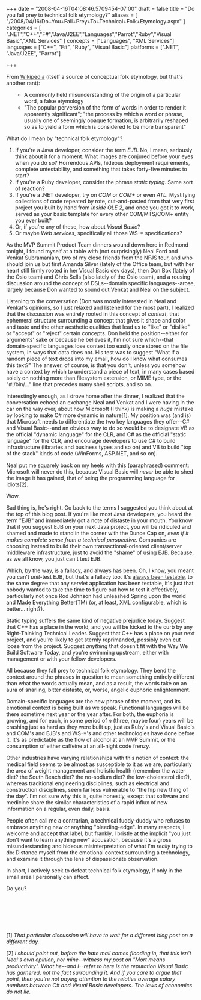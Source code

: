+++
date = "2008-04-16T04:08:46.5709454-07:00"
draft = false
title = "Do you fall prey to technical folk etymology?"
aliases = [
	"/2008/04/16/Do+You+Fall+Prey+To+Technical+Folk+Etymology.aspx"
]
categories = [
	".NET","C++","F#","Java/J2EE","Languages","Parrot","Ruby","Visual Basic","XML Services"
]
concepts = ["Languages", "XML Services"]
languages = ["C++", "F#", "Ruby", "Visual Basic"]
platforms = [".NET", "Java/J2EE", "Parrot"]
 
+++
<p>From <a href="http://en.wikipedia.org/wiki/Folk_etymology">Wikipedia</a> (itself a source of conceptual folk etymology, but that's another rant):</p> <ul> <ul> <li>A commonly held misunderstanding of the origin of a particular word, a false etymology</li> <li>"The popular perversion of the form of words in order to render it apparently significant"; "the process by which a word or phrase, usually one of seemingly opaque formation, is arbitrarily reshaped so as to yield a form which is considered to be more transparent"</li></ul></ul> <p>What do I mean by "technical folk etymology"? </p> <ol> <li>If you're a Java developer, consider the term <em>EJB</em>. No, I mean, seriously think about it for a moment. What images are conjured before your eyes when you do so? Horrendous APIs, hideous deployment requirements, complete untestability, and something that takes forty-five minutes to start?</li> <li>If you're a Ruby developer, consider the phrase <em>static typing</em>. Same sort of reaction?</li> <li>If you're a .NET developer, try on <em>COM</em> or <em>COM+</em> or even <em>ATL</em>. Mystifying collections of code repeated by rote, cut-and-pasted from that very first project you built by hand from <em>Inside OLE 2</em>, and once you got it to work, served as your basic template for every other COM/MTS/COM+ entity you ever built?</li> <li>Or, if you're any of these, how about <em>Visual Basic</em>?</li> <li>Or maybe <em>Web services</em>, specifically all those WS-* specifications?</li></ol> <p>As the MVP Summit Product Team dinners wound down here in Redmond tonight, I found myself at a table with (not surprisingly) Neal Ford and Venkat Subramaniam, two of my close friends from the NFJS tour, and who should join us but first Amanda Silver (lately of the Office team, but with her heart still firmly rooted in her Visual Basic dev days), then Don Box (lately of the Oslo team) and Chris Sells (also lately of the Oslo team), and a rousing discussion around the concept of DSLs--domain specific languages--arose, largely because Don wanted to sound out Venkat and Neal on the subject.</p> <p>Listening to the conversation (Don was mostly interested in Neal and Venkat's opinions, so I just relaxed and listened for the most part), I realized that the discussion was entirely rooted in this concept of <em>context</em>, that ephemeral structure surrounding a concept that gives it shape and color and taste and the other aesthetic qualities that lead us to "like" or "dislike" or "accept" or "reject" certain concepts. Don held the position--either for arguments' sake or because he believes it, I'm not sure which--that domain-specific languages lose context too easily once stored on the file system, in ways that data does not. His test was to suggest "What if a random piece of text drops into my email, how do I know what consumes this text?" The answer, of course, is that you don't, unless you somehow have a context by which to understand a piece of text, in many cases based solely on nothing more than filesystem extension, or MIME type, or the "#!/bin/..." line that precedes many shell scripts, and so on.</p> <p>Interestingly enough, as I drove home after the dinner, I realized that the conversation echoed an exchange Neal and Venkat and I were having in the car on the way over, about how Microsoft (I think) is making a <em>huge</em> mistake by looking to make C# more dynamic in nature[1]. My position was (and is) that Microsoft needs to differentiate the two key languages they offer--C# and Visual Basic--and an obvious way to do so would be to designate VB as the official "dynamic language" for the CLR, and C# as the official "static language" for the CLR, and encourage developers to use C# to build infrastructure (libraries and business types and so on) and VB to build "top of the stack" kinds of code (WinForms, ASP.NET, and so on).</p> <p>Neal put me squarely back on my heels with this (paraphrased) comment: Microsoft will never do this, because Visual Basic will <em>never</em> be able to shed the image it has gained, that of being the programming language for idiots[2].</p> <p>Wow.</p> <p>Sad thing is, he's right. Go back to the terms I suggested you think about at the top of this blog post. If you're like most Java developers, you heard the term "EJB" and immediately got a note of distaste in your mouth. You know that if you suggest EJB on your next Java project, you will be ridiculed and shamed and made to stand in the corner with the Dunce Cap on, <em>even if it makes complete sense from a technical perspective</em>. Companies are choosing instead to build their own transactional-oriented client/server middleware infrastructure, just to avoid the "shame" of using EJB. Because, as we all know, you just can't test EJB.</p> <p>Which, by the way, is a fallacy, and always has been. Oh, I know, you meant you can't <em>unit</em>-test EJB, but that's a fallacy too. It's <a href="http://openejb.apache.org/">always been testable</a>, to the same degree that any servlet application has been testable, it's just that nobody wanted to take the time to figure out how to test it effectively, particularly not once Rod Johnson had unleashed Spring upon the world and Made Everything Better(TM) (or, at least, XML configurable, which is better... right?).</p> <p>Static typing suffers the same kind of negative prejudice today. Suggest that C++ has a place in the world, and you will be kicked to the curb by any Right-Thinking Technical Leader. Suggest that C++ has a place on your next project, and you're likely to get sternly reprimanded, possibly even cut loose from the project. Suggest <em>anything</em> that doesn't fit with the Way We Build Software Today, and you're swimming upstream, either with management or with your fellow developers.</p> <p>All because they fall prey to technical folk etymology. They bend the context around the phrases in question to mean something entirely different than what the words actually mean, and as a result, the words take on an aura of snarling, bitter distaste, or, worse, angelic euphoric enlightenment.</p> <p>Domain-specific languages are the new phrase of the moment, and its emotional context is being built as we speak. Functional languages will be there sometime next year or the year after. For both, the euphoria is growing, and for each, in some period of <em>n</em> (three, maybe four) years will be crashing just as hard as they were built up, just as Ruby's and Visual Basic's and COM's and EJB's and WS-*'s and other technologies have done before it. It's as predictable as the flow of alcohol at an MVP Summit, or the consumption of either caffeine at an all-night code frenzy.</p> <p>Other industries have varying relationships with this notion of context: the medical field seems to be almost as susceptible to it as we are, particularly the area of weight management and holistic health (remember the water diet? the South Beach diet? the no-sodium diet? the low-cholesterol diet?), whereas traditional engineering disciplines, such as electrical and construction disciplines, seem far less vulnerable to "the hip new thing of the day". I'm not sure why this is, quite honestly, except that software and medicine share the similar characteristics of a rapid influx of new information on a regular, even daily, basis.</p> <p>People often call me a contrarian, a technical fuddy-duddy who refuses to embrace anything new or anything "bleeding-edge". In many respects, I welcome and accept that label, but frankly, I bristle at the implicit "you just don't want to learn anything new" accusation, because it's a gross misunderstanding and hideous misinterpretation of what I'm <em>really</em> trying to do: Distance myself from the emotional context surrounding a technology, and examine it through the lens of dispassionate observation.</p> <p>In short, I actively seek to defeat technical folk etymology, if only in the small area I personally can affect.</p> <p>Do you?</p> <p>&nbsp;</p> <p>&nbsp;</p> <p>&nbsp;</p> <p>[1] <em>That particular discussion will have to wait for a different blog post on a different day.</em></p> <p>[2] <em>I should point out, before the hate mail comes flooding in, that this isn't Neal's own opinion, nor mine--witness my post on "Mort means productivity". What he--and I--refer to here is the reputation Visual Basic has garnered, not the fact surrounding it. And if you care to argue that point, then you're not paying attention to the relative average salary numbers between C# and Visual Basic developers. The laws of economics do not lie.</em></p>
 
